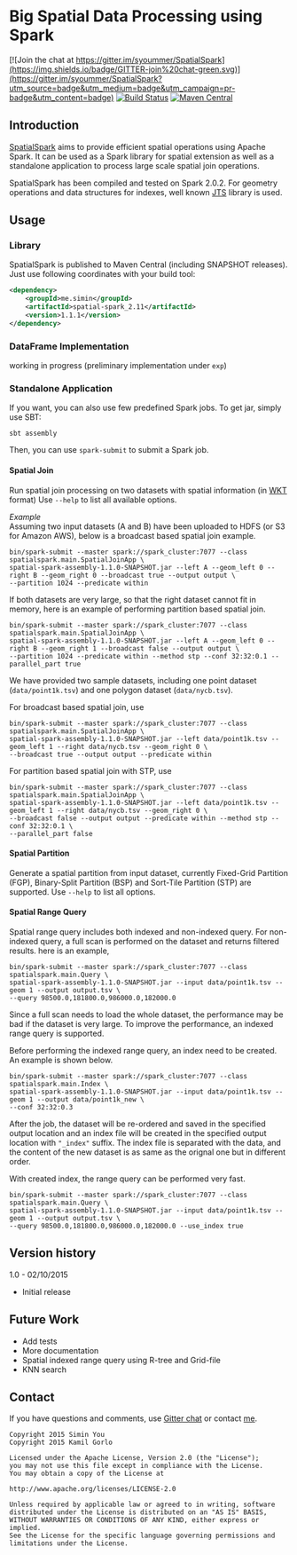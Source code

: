 # Big Spatial Data Processing using Spark

[![Join the chat at https://gitter.im/syoummer/SpatialSpark](https://img.shields.io/badge/GITTER-join%20chat-green.svg)](https://gitter.im/syoummer/SpatialSpark?utm_source=badge&utm_medium=badge&utm_campaign=pr-badge&utm_content=badge)
[![Build Status](https://travis-ci.org/syoummer/SpatialSpark.svg?branch=master)](https://travis-ci.org/syoummer/SpatialSpark)
[![Maven Central](https://maven-badges.herokuapp.com/maven-central/me.simin/spatial-spark_2.11/badge.svg)](https://maven-badges.herokuapp.com/maven-central/me.simin/spatial-spark_2.11)

## Introduction

[SpatialSpark](http://simin.me/projects/spatialspark/) aims to provide efficient spatial operations using Apache Spark. It can be used as a Spark library for
spatial extension as well as a standalone application to process large scale spatial join operations. 

SpatialSpark has been compiled and tested on Spark 2.0.2. For geometry operations and data structures for indexes, well known [JTS](http://www.vividsolutions.com/jts/JTSHome.htm) library is used.


## Usage 

### Library
SpatialSpark is published to Maven Central (including SNAPSHOT releases). Just use following coordinates with your build tool:

```XML
<dependency>
    <groupId>me.simin</groupId>
    <artifactId>spatial-spark_2.11</artifactId>
    <version>1.1.1</version>
</dependency>
```

### DataFrame Implementation
working in progress (preliminary implementation under `exp`)  

### Standalone Application
If you want, you can also use few predefined Spark jobs. To get jar, simply use SBT:

    sbt assembly

Then, you can use `spark-submit` to submit a Spark job.

#### Spatial Join
Run spatial join processing on two datasets with spatial information (in 
[WKT](http://en.wikipedia.org/wiki/Well-known_text) format) Use `--help` to list all available options.

*Example*  
Assuming two input datasets (A and B) have been uploaded to HDFS (or S3 for Amazon AWS), below is a broadcast based
spatial join example.

    bin/spark-submit --master spark://spark_cluster:7077 --class spatialspark.main.SpatialJoinApp \
    spatial-spark-assembly-1.1.0-SNAPSHOT.jar --left A --geom_left 0 --right B --geom_right 0 --broadcast true --output output \
    --partition 1024 --predicate within 
    
If both datasets are very large, so that the right dataset cannot fit in memory, here is an example of performing
partition based spatial join.

    bin/spark-submit --master spark://spark_cluster:7077 --class spatialspark.main.SpatialJoinApp \
    spatial-spark-assembly-1.1.0-SNAPSHOT.jar --left A --geom_left 0 --right B --geom_right 1 --broadcast false --output output \
    --partition 1024 --predicate within --method stp --conf 32:32:0.1 --parallel_part true

We have provided two sample datasets, including one point dataset (`data/point1k.tsv`) and one polygon
dataset (`data/nycb.tsv`).

For broadcast based spatial join, use

    bin/spark-submit --master spark://spark_cluster:7077 --class spatialspark.main.SpatialJoinApp \
    spatial-spark-assembly-1.1.0-SNAPSHOT.jar --left data/point1k.tsv --geom_left 1 --right data/nycb.tsv --geom_right 0 \
    --broadcast true --output output --predicate within

For partition based spatial join with STP, use

    bin/spark-submit --master spark://spark_cluster:7077 --class spatialspark.main.SpatialJoinApp \
    spatial-spark-assembly-1.1.0-SNAPSHOT.jar --left data/point1k.tsv --geom_left 1 --right data/nycb.tsv --geom_right 0 \
    --broadcast false --output output --predicate within --method stp --conf 32:32:0.1 \
    --parallel_part false

#### Spatial Partition
Generate a spatial partition from input dataset, currently Fixed-Grid Partition (FGP), Binary-Split Partition (BSP) and
Sort-Tile Partition (STP) are supported. Use `--help` to list all options.

#### Spatial Range Query
Spatial range query includes both indexed and non-indexed query. For non-indexed query, a full scan is performed on the
dataset and returns filtered results. here is an example,

    bin/spark-submit --master spark://spark_cluster:7077 --class spatialspark.main.Query \
    spatial-spark-assembly-1.1.0-SNAPSHOT.jar --input data/point1k.tsv --geom 1 --output output.tsv \
    --query 98500.0,181800.0,986000.0,182000.0

Since a full scan needs to load the whole dataset, the performance may be bad if the dataset is very large. To improve
the performance, an indexed range query is supported.

Before performing the indexed range query, an index need to be created. An example is shown below.

    bin/spark-submit --master spark://spark_cluster:7077 --class spatialspark.main.Index \
    spatial-spark-assembly-1.1.0-SNAPSHOT.jar --input data/point1k.tsv --geom 1 --output data/point1k_new \
    --conf 32:32:0.3

After the job, the dataset will be re-ordered and saved in the specified output location and an index file will
be created in the specified output location with `"_index"` suffix. The index file is separated with the data, and the
content of the new dataset is as same as the orignal one but in different order.

With created index, the range query can be performed very fast.

    bin/spark-submit --master spark://spark_cluster:7077 --class spatialspark.main.Query \
    spatial-spark-assembly-1.1.0-SNAPSHOT.jar --input data/point1k.tsv --geom 1 --output output.tsv \
    --query 98500.0,181800.0,986000.0,182000.0 --use_index true

## Version history

1.0 - 02/10/2015

* Initial release

## Future Work
* Add tests
* More documentation
* Spatial indexed range query using R-tree and Grid-file
* KNN search

## Contact
If you have questions and comments, use [Gitter chat](https://gitter.im/syoummer/SpatialSpark) or contact [me](http://simin.me).

    Copyright 2015 Simin You
    Copyright 2015 Kamil Gorlo

    Licensed under the Apache License, Version 2.0 (the "License");
    you may not use this file except in compliance with the License.
    You may obtain a copy of the License at

    http://www.apache.org/licenses/LICENSE-2.0

    Unless required by applicable law or agreed to in writing, software
    distributed under the License is distributed on an "AS IS" BASIS,
    WITHOUT WARRANTIES OR CONDITIONS OF ANY KIND, either express or implied.
    See the License for the specific language governing permissions and
    limitations under the License.
